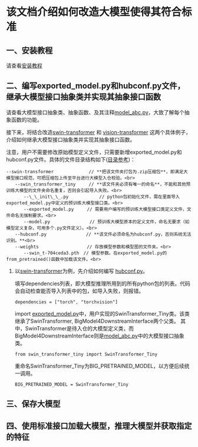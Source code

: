 # 该文档介绍如何改造大模型使得其符合标准

## 一、安装教程

请查看[安装教程](https://github.com/chenyaofo/downstream-platform-interface/blob/main/python/README.md)

## 二、编写exported_model.py和hubconf.py文件，继承大模型接口抽象类并实现其抽象接口函数

请查看大模型接口抽象类、抽象函数、及其注释[model_abc.py](https://github.com/chenyaofo/downstream-platform-interface/blob/main/python/model_downstream_interface/model_abc.py)，大致了解每个抽象函数的功能。

接下来，将结合改造[swin-transformer](https://github.com/chenyaofo/downstream-platform-interface/tree/main/example/swin-transformer) 和 [vision-transformer](https://github.com/chenyaofo/downstream-platform-interface/tree/main/example/vision-transformer) 这两个具体例子，介绍如何继承大模型接口抽象类并实现其抽象接口函数。

注意，用户不需要修改原始模型定义文件，只需要新增exported_model.py和hubconf.py文件。具体的文件目录结构如下([目录参考](https://github.com/chenyaofo/downstream-platform-interface/tree/main/example))：

```
--swin-transformer　　　　　　　　// **把该文件夹打包为.zip压缩包**，即满足大模型接口规范，可把压缩包上传至平台进行大模型入仓校验。<br>
　　--swin_transformer_tiny　　　// **该文件夹必须有唯一的命名**，不能和其他预训练大模型的文件夹命名重复，否则会引起导入失败。<br>
　　　　--\_\_init\_\_.py　　　　　　　// python包初始化文件，需在里面导入exported_model.py中定义的预训练大模型接口类。<br>
　　　　--exported_model.py　　　// 需要用户编写的预训练大模型接口类定义文件，文件命名无强制要求。<br>
　　　　--model.py　　　　　　　　　// 预训练大模型原本的定义文件，命名无要求（如模型定义复杂，可用多个.py文件定义）。<br>
　　--hubconf.py　　　　　　　　　// **该文件必须命名为hubconf.py，否则系统无法识别。**<br>
　　--weights　　　　　　　　　　　// 存放模型参数和模型图的文件夹。<br>
　　　　--swin_t-704ceda3.pth　// 模型参数。在exported_model.py的from_pretrained()函数中加载该文件。<br>
```


1. 以[swin-transformer](https://github.com/chenyaofo/downstream-platform-interface/tree/main/example/swin-transformer)为例，先介绍如何编写
   [hubconf.py](https://github.com/chenyaofo/downstream-platform-interface/blob/main/example/swin-transformer/hubconf.py)。
   
   填写dependencies列表，即大模型推理所用到的所有python包的列表。代码会自动检查能否导入列表中的包，如导入失败，则报错。
   ```
   dependencies = ["torch", "torchvision"]
   ```
   
   import [exported_model.py](https://github.com/chenyaofo/downstream-platform-interface/blob/main/example/swin-transformer/swin_transformer_tiny/exported_model.py)中，用户实现的SwinTransformer_Tiny类。该类继承了SwinTransformer, BigModel4DownstreamInterface两个父类。
   其中，SwinTransformer是待入仓的大模型定义类，而BigModel4DownstreamInterface则是[model_abc.py](https://github.com/chenyaofo/downstream-platform-interface/blob/main/python/model_downstream_interface/model_abc.py)中的大模型接口抽象类。
   ```
   from swin_transformer_tiny import SwinTransformer_Tiny
   ```
   
   重命名SwinTransformer_Tiny为BIG_PRETRAINED_MODEL，以方便后续统一调用。
   ```
   BIG_PRETRAINED_MODEL = SwinTransformer_Tiny
   ```
   





## 三、保存大模型





## 四、使用标准接口加载大模型，推理大模型并获取指定的特征